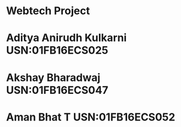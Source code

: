 # Webtech Project 
# Aditya Anirudh Kulkarni   USN:01FB16ECS025  
# Akshay Bharadwaj          USN:01FB16ECS047
# Aman Bhat T               USN:01FB16ECS052
